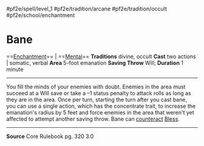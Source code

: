 #pf2e/spell/level_1 #pf2e/tradition/arcane #pf2e/tradition/occult #pf2e/school/enchantment 
# Bane
==[Enchantment](Enchantment.md)== | ==[Mental](Mental.md)==
**Traditions** divine, occult
**Cast** two actions | somatic, verbal
**Area** 5-foot emanation
**Saving Throw** Will; **Duration** 1 minute

---
You fill the minds of your enemies with doubt. Enemies in the area must succeed at a Will save or take a –1 status penalty to attack rolls as long as they are in the area. Once per turn, starting the turn after you cast bane, you can use a single action, which has the concentrate trait, to increase the emanation's radius by 5 feet and force enemies in the area that weren't yet affected to attempt another saving throw. Bane can [counteract](Counteracting.md) [Bless](Bless.md).

---
**Source** Core Rulebook pg. 320 3.0